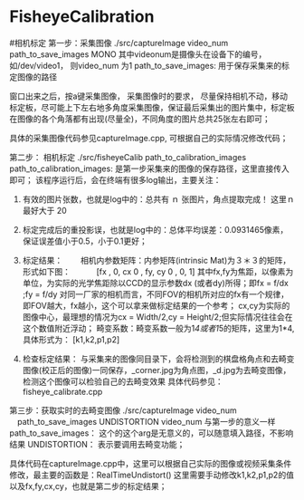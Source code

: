 # FisheyeCalibration

#相机标定
第一步：采集图像
./src/captureImage video_num path_to_save_images MONO
其中videonum是摄像头在设备下的编号，如/dev/video1， 则video_num 为1
path_to_save_images: 用于保存采集来的标定图像的路径

窗口出来之后，按a键采集图像， 采集图像时的要求， 尽量保持相机不动，移动标定板，尽可能上下左右地多角度采集图像，保证最后采集出的图片集中，标定板在图像的各个角落都有出现(尽量全)，不同角度的图片总共25张左右即可；

具体的采集图像代码参见captureImage.cpp, 可根据自己的实际情况修改代码；

第二步： 相机标定
./src/fisheyeCalib path_to_calibration_images
path_to_calibration_images: 是第一步采集来的图像的保存路径，这里直接传入即可；
该程序运行后，会在终端有很多log输出，主要关注：
1. 有效的图片张数，也就是log中的：总共有 ｎ 张图片，角点提取完成！ 这里ｎ最好大于 20
2. 标定完成后的重投影误，也就是log中的：总体平均误差：0.0931465像素，保证误差值小于0.5，小于0.1更好；
3. 标定结果：
　　相机内参数矩阵：内参矩阵(intrinsic Mat)为３＊３的矩阵，形式如下图：
　　　[fx , 0,  cx
     0 , fy, cy
     0 , 0,   1]
其中fx,fy为焦距，以像素为单位，为实际的光学焦距除以CCD的显示参数dx (或者dy)所得；即fx = f/dx ;fy = f/dy
对同一厂家的相机而言，不同FOV的相机所对应的fx有一个规律，即FOV越大，fx越小，这个可以拿来做标定结果的一个参考； cx,cy为实际的图像中心，最理想的情况为cx = Width/2,cy = Height/2;但实际情况往往会在这个数值附近浮动；
    畸变系数：畸变系数一般为1*4或者1*5的矩阵，这里为1*4,具体形式为：
    [k1,k2,p1,p2]

4. 检查标定结果：
   与采集来的图像同目录下，会将检测到的棋盘格角点和去畸变图像(校正后的图像)一同保存，_corner.jpg为角点图，_d.jpg为去畸变图像，检测这个图像可以检验自己的去畸变效果
具体代码参见： fisheye_calibrate.cpp

第三步：获取实时的去畸变图像
./src/captureImage video_num 　path_to_save_images UNDISTORTION
video_num 与第一步的意义一样
path_to_save_images： 这个的这个arg是无意义的，可以随意填入路径，不影响结果
UNDISTORTION： 表示要调用去畸变功能；

具体代码在captureImage.cpp中，这里可以根据自己实际的图像或视频采集条件修改，最主要的函数是：RealTimeUndistort()
这里需要手动修改k1,k2,p1,p2的值 以及fx,fy,cx,cy，也就是第二步的标定结果；